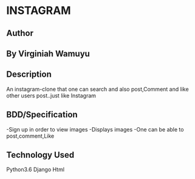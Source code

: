 # INSTAGRAM

## Author
## By Virginiah Wamuyu

## Description

An instagram-clone that one can search and also post,Comment and like other users post..just like Instagram

## BDD/Specification
-Sign up in order to view images
-Displays images 
-One can be able to post,comment,Like

## Technology Used
Python3.6
Django
Html
